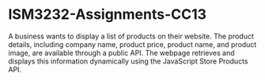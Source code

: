 # ISM3232-Assignments-CC13
A business wants to display a list of products on their website. The product details, including company name, product price, product name, and product image, are available through a public API. The webpage retrieves and displays this information dynamically using the JavaScript Store Products API.
